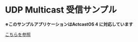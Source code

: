 # UDP Multicast 受信サンプル

**※このサンプルアプリケーションはActcastOS 4 に対応しています**

[こちらを参照](../mcast-sender/README.md)

